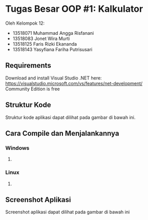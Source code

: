 # Tugas Besar OOP #1: Kalkulator
Oleh Kelompok 12:
- 13518071 Muhammad Angga Risfanani
- 13518083 Jonet Wira Murti
- 13518125 Faris Rizki Ekananda
- 13518143 Yasyfiana Fariha Putrisusari

## Requirements
Download and install Visual Studio .NET here:
https://visualstudio.microsoft.com/vs/features/net-development/
Community Edition is free

## Struktur Kode
Struktur kode aplikasi dapat dilihat pada gambar di bawah ini.


## Cara Compile dan Menjalankannya
### Windows
1. 
   
### Linux
1. 

## Screenshot Aplikasi
Screenshot aplikasi dapat dilihat pada gambar di bawah ini
